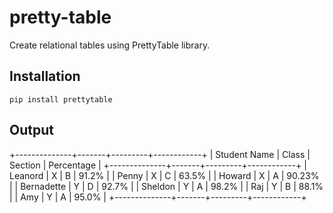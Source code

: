 # pretty-table
Create relational tables using PrettyTable library.

## Installation
`pip install prettytable`

## Output
+--------------+-------+---------+------------+ 
| Student Name | Class | Section | Percentage |
+--------------+-------+---------+------------+
|   Leanord    |   X   |    B    |   91.2%    |
|    Penny     |   X   |    C    |   63.5%    |
|    Howard    |   X   |    A    |   90.23%   |
|  Bernadette  |   Y   |    D    |   92.7%    |
|   Sheldon    |   Y   |    A    |   98.2%    |
|     Raj      |   Y   |    B    |   88.1%    |
|     Amy      |   Y   |    A    |   95.0%    |
+--------------+-------+---------+------------+
